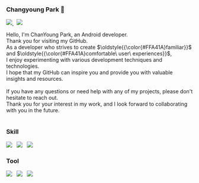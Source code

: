 ### Changyoung Park 👋 
<p>
    <a href="mailto:chamchann@gmail.com">
        <img src="https://img.shields.io/badge/Gmail-EA4335?style=flat&logo=Gmail&logoColor=white">
    </a>
    &nbsp;
    <a href="https://open.kakao.com/o/spiIDXEb">
        <img src="https://img.shields.io/badge/KakaoTalk-FFCD00?style=flat&logoColor=black&logo=KakaoTalk"> 
    </a>
</p>

Hello, I'm ChanYoung Park, an Android developer.<br>
Thank you for visiting my GitHub.<br>
As a developer who strives to create $\oldstyle{{\color{#FFA41A}familiar}}$ and $\oldstyle{{\color{#FFA41A}comfortable\ user\ experiences}}$,<br>
I enjoy experimenting with various development techniques and technologies.<br>
I hope that my GitHub can inspire you and provide you with valuable insights and resources.<br>
<br>
If you have any questions or need help with any of my projects, please don't hesitate to reach out.<br>
Thank you for your interest in my work, and I look forward to collaborating with you in the future.<br>

# 

### Skill
<p>
    <img src="https://img.shields.io/badge/Kotlin-7F52FF.svg?style=flat&logo=Kotlin&logoColor=white">
    &nbsp;
    <img src="https://img.shields.io/badge/Android-34A853.svg?style=flat&logo=Android&logoColor=white">
    &nbsp;
    <img src="https://img.shields.io/badge/Java-007396?style=flat&logo=OpenJDK&logoColor=white"/>
</p>

### Tool
<p>
    <img src="https://img.shields.io/badge/GitHub-181717.svg?style=flat&logo=GitHub&logoColor=white">
    &nbsp;
    <img src="https://img.shields.io/badge/GitBook-BBDDE5.svg?style=flat&logo=GitBook&logoColor=black">
    &nbsp;
    <img src="https://img.shields.io/badge/Firebase-DD2C00.svg?style=flat&logo=Firebase&logoColor=white">
</p>


<!-- ![Anurag's GitHub stats](https://github-readme-stats.vercel.app/api?username=U-WangE&theme=dracula)

![Top Langs](https://github-readme-stats.vercel.app/api/top-langs/?username=U-WangE&layout=compact)
-->

<!--
**U-WangE/U-WangE** is a ✨ _special_ ✨ repository because its `README.md` (this file) appears on your GitHub profile.

Here are some ideas to get you started:

- 🔭 I’m currently working on ...
- 🌱 I’m currently learning ...
- 👯 I’m looking to collaborate on ...
- 🤔 I’m looking for help with ...
- 💬 Ask me about ...
- 📫 How to reach me: ...
- 😄 Pronouns: ...
- ⚡ Fun fact: ...
-->
